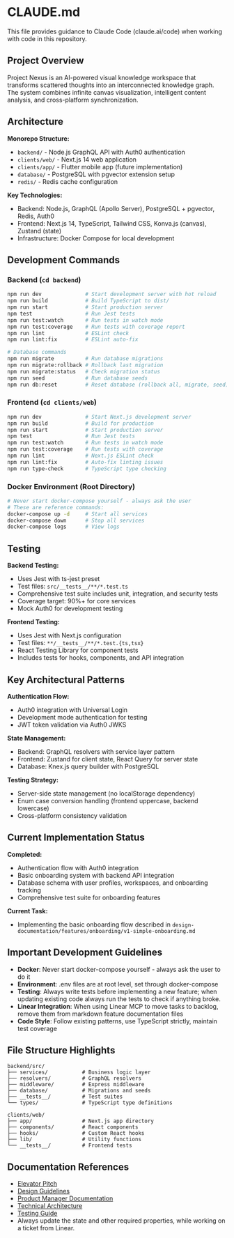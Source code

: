 # CLAUDE.md

This file provides guidance to Claude Code (claude.ai/code) when working with code in this repository.

## Project Overview

Project Nexus is an AI-powered visual knowledge workspace that transforms scattered thoughts into an interconnected knowledge graph. The system combines infinite canvas visualization, intelligent content analysis, and cross-platform synchronization.

## Architecture

**Monorepo Structure:**
- `backend/` - Node.js GraphQL API with Auth0 authentication
- `clients/web/` - Next.js 14 web application
- `clients/app/` - Flutter mobile app (future implementation)
- `database/` - PostgreSQL with pgvector extension setup
- `redis/` - Redis cache configuration

**Key Technologies:**
- Backend: Node.js, GraphQL (Apollo Server), PostgreSQL + pgvector, Redis, Auth0
- Frontend: Next.js 14, TypeScript, Tailwind CSS, Konva.js (canvas), Zustand (state)
- Infrastructure: Docker Compose for local development

## Development Commands

### Backend (`cd backend`)
```bash
npm run dev              # Start development server with hot reload
npm run build            # Build TypeScript to dist/
npm run start            # Start production server
npm test                 # Run Jest tests
npm run test:watch       # Run tests in watch mode
npm run test:coverage    # Run tests with coverage report
npm run lint             # ESLint check
npm run lint:fix         # ESLint auto-fix

# Database commands
npm run migrate          # Run database migrations
npm run migrate:rollback # Rollback last migration
npm run migrate:status   # Check migration status
npm run seed             # Run database seeds
npm run db:reset         # Reset database (rollback all, migrate, seed)
```

### Frontend (`cd clients/web`)
```bash
npm run dev              # Start Next.js development server
npm run build            # Build for production
npm run start            # Start production server
npm test                 # Run Jest tests
npm run test:watch       # Run tests in watch mode
npm run test:coverage    # Run tests with coverage
npm run lint             # Next.js ESLint check
npm run lint:fix         # Auto-fix linting issues
npm run type-check       # TypeScript type checking
```

### Docker Environment (Root Directory)
```bash
# Never start docker-compose yourself - always ask the user
# These are reference commands:
docker-compose up -d     # Start all services
docker-compose down      # Stop all services
docker-compose logs      # View logs
```

## Testing

**Backend Testing:**
- Uses Jest with ts-jest preset
- Test files: `src/__tests__/**/*.test.ts`
- Comprehensive test suite includes unit, integration, and security tests
- Coverage target: 90%+ for core services
- Mock Auth0 for development testing

**Frontend Testing:**
- Uses Jest with Next.js configuration
- Test files: `**/__tests__/**/*.test.{ts,tsx}`
- React Testing Library for component tests
- Includes tests for hooks, components, and API integration

## Key Architectural Patterns

**Authentication Flow:**
- Auth0 integration with Universal Login
- Development mode authentication for testing
- JWT token validation via Auth0 JWKS

**State Management:**
- Backend: GraphQL resolvers with service layer pattern
- Frontend: Zustand for client state, React Query for server state
- Database: Knex.js query builder with PostgreSQL

**Testing Strategy:**
- Server-side state management (no localStorage dependency)
- Enum case conversion handling (frontend uppercase, backend lowercase)
- Cross-platform consistency validation

## Current Implementation Status

**Completed:**
- Authentication flow with Auth0 integration
- Basic onboarding system with backend API integration
- Database schema with user profiles, workspaces, and onboarding tracking
- Comprehensive test suite for onboarding features

**Current Task:**
- Implementing the basic onboarding flow described in `design-documentation/features/onboarding/v1-simple-onboarding.md`

## Important Development Guidelines

- **Docker**: Never start docker-compose yourself - always ask the user to do it
- **Environment**: .env files are at root level, set through docker-compose
- **Testing**: Always write tests before implementing a new feature; when updating existing code always run the tests to check if anything broke.
- **Linear Integration**: When using Linear MCP to move tasks to backlog, remove them from markdown feature documentation files
- **Code Style**: Follow existing patterns, use TypeScript strictly, maintain test coverage

## File Structure Highlights

```
backend/src/
├── services/           # Business logic layer
├── resolvers/          # GraphQL resolvers
├── middleware/         # Express middleware
├── database/           # Migrations and seeds
├── __tests__/          # Test suites
└── types/              # TypeScript type definitions

clients/web/
├── app/                # Next.js app directory
├── components/         # React components
├── hooks/              # Custom React hooks
├── lib/                # Utility functions
└── __tests__/          # Frontend tests
```

## Documentation References

- [Elevator Pitch](./README.md)
- [Design Guidelines](./design-documentation/)
- [Product Manager Documentation](./project-documentation/product-manager-output.md)
- [Technical Architecture](./project-documentation/technical-architecture.md)
- [Testing Guide](./TESTING.md)
- Always update the state and other required properties, while working on a ticket from Linear.